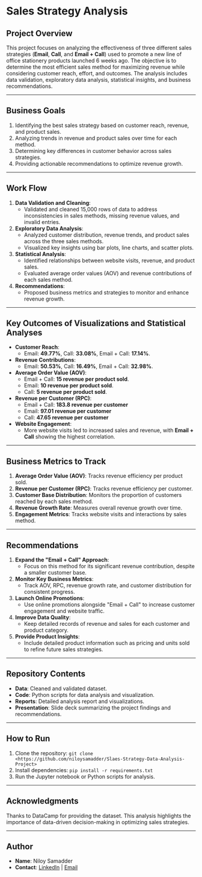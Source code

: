 # Sales Strategy Analysis

## Project Overview
This project focuses on analyzing the effectiveness of three different sales strategies (**Email**, **Call**, and **Email + Call**) used to promote a new line of office stationery products launched 6 weeks ago. The objective is to determine the most efficient sales method for maximizing revenue while considering customer reach, effort, and outcomes. The analysis includes data validation, exploratory data analysis, statistical insights, and business recommendations.

---

## Business Goals
1. Identifying the best sales strategy based on customer reach, revenue, and product sales.
2. Analyzing trends in revenue and product sales over time for each method.
4. Determining key differences in customer behavior across sales strategies.
5. Providing actionable recommendations to optimize revenue growth.

---

## Work Flow
1. **Data Validation and Cleaning**:
   - Validated and cleaned 15,000 rows of data to address inconsistencies in sales methods, missing revenue values, and invalid entries.
2. **Exploratory Data Analysis**:
   - Analyzed customer distribution, revenue trends, and product sales across the three sales methods.
   - Visualized key insights using bar plots, line charts, and scatter plots.
3. **Statistical Analysis**:
   - Identified relationships between website visits, revenue, and product sales.
   - Evaluated average order values (AOV) and revenue contributions of each sales method.
4. **Recommendations**:
   - Proposed business metrics and strategies to monitor and enhance revenue growth.

---

## Key Outcomes of Visualizations and Statistical Analyses
- **Customer Reach**:
  - Email: **49.77%**, Call: **33.08%**, Email + Call: **17.14%**.
- **Revenue Contributions**:
  - Email: **50.53%**, Call: **16.49%**, Email + Call: **32.98%**.
- **Average Order Value (AOV)**:
  - Email + Call: **15 revenue per product sold**.
  - Email: **10 revenue per product sold**.
  - Call: **5 revenue per product sold**.
- **Revenue per Customer (RPC)**:
  - Email + Call: **183.8 revenue per customer**
  - Email: **97.01 revenue per customer**
  - Call: **47.65 revenue per customer**
- **Website Engagement**:
  - More website visits led to increased sales and revenue, with **Email + Call** showing the highest correlation.

---

## Business Metrics to Track
1. **Average Order Value (AOV)**: Tracks revenue efficiency per product sold.
2. **Revenue per Customer (RPC)**: Tracks revenue efficiency per customer.
3. **Customer Base Distribution**: Monitors the proportion of customers reached by each sales method.
4. **Revenue Growth Rate**: Measures overall revenue growth over time.
5. **Engagement Metrics**: Tracks website visits and interactions by sales method.

---

## Recommendations
1. **Expand the "Email + Call" Approach**:
   - Focus on this method for its significant revenue contribution, despite a smaller customer base.
2. **Monitor Key Business Metrics**:
   - Track AOV, RPC, revenue growth rate, and customer distribution for consistent progress.
3. **Launch Online Promotions**:
   - Use online promotions alongside "Email + Call" to increase customer engagement and website traffic.
4. **Improve Data Quality**:
   - Keep detailed records of revenue and sales for each customer and product category.
5. **Provide Product Insights**:
   - Include detailed product information such as pricing and units sold to refine future sales strategies.

---

## Repository Contents
- **Data**: Cleaned and validated dataset.
- **Code**: Python scripts for data analysis and visualization.
- **Reports**: Detailed analysis report and visualizations.
- **Presentation**: Slide deck summarizing the project findings and recommendations.

---

## How to Run
1. Clone the repository: `git clone <https://github.com/niloysamadder/Slaes-Strategy-Data-Analysis-Project>`
2. Install dependencies: `pip install -r requirements.txt`
3. Run the Jupyter notebook or Python scripts for analysis.

---

## Acknowledgments
Thanks to DataCamp for providing the dataset. This analysis highlights the importance of data-driven decision-making in optimizing sales strategies.

---

## Author
- **Name**: Niloy Samadder
- **Contact**: [LinkedIn](https://www.linkedin.com/in/niloy-samadder-a6533a167/) | [Email](mailto:niloysamadder.ruet@gmail.com)
